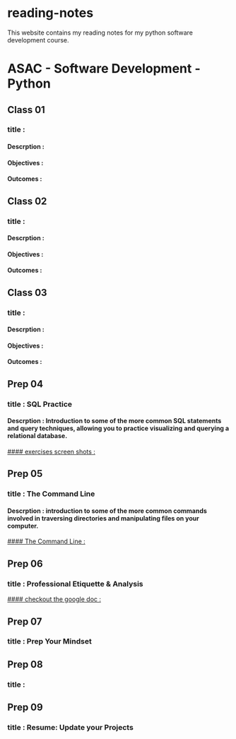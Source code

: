 # reading-notes


This website contains my reading notes for my python software development course.

# ASAC - Software Development - Python 

## Class 01 
### title :
#### Descrption :
#### Objectives :
#### Outcomes : 
  
## Class 02 
### title :
#### Descrption :
#### Objectives :
#### Outcomes : 


## Class 03 
### title :
#### Descrption :
#### Objectives :
#### Outcomes : 


## Prep 04 
### title : SQL Practice
#### Descrption : Introduction to some of the more common SQL statements and query techniques, allowing you to practice visualizing and querying a relational database.
[#### exercises screen shots :](SQL.md)






## Prep 05 
### title : The Command Line
#### Descrption : introduction  to some of the more common commands involved in traversing directories and manipulating files on your computer.

[#### The Command Line :](CommandLine.md)



## Prep 06 
### title : Professional Etiquette & Analysis
[#### checkout the google doc :](https://docs.google.com/document/d/1wFqQROjZa5F6WGJvCDmSqH5cbiTTYULo5BMO1TfAla4/edit#heading=h.z708gyll6ldd)


## Prep 07 
### title : Prep Your Mindset

## Prep 08 
### title : 

## Prep 09
### title : Resume: Update your Projects




